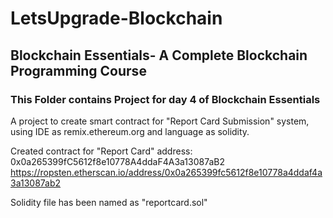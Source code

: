 # LetsUpgrade-Blockchain
## Blockchain Essentials- A Complete Blockchain Programming Course

### This Folder contains Project for day 4 of Blockchain Essentials
A project to create smart contract for "Report Card Submission" system, using IDE as remix.ethereum.org and language as solidity.

Created contract for "Report Card" address: 0x0a265399fC5612f8e10778A4ddaF4A3a13087aB2
https://ropsten.etherscan.io/address/0x0a265399fc5612f8e10778a4ddaf4a3a13087ab2

Solidity file has been named as "reportcard.sol"
